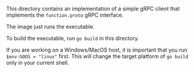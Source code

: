 This directory contains an implementation of a simple gRPC client that implements the `function.proto` gRPC interface.

The image just runs the executable.

To build the executable, run `go build` in this directory.

If you are working on a Windows/MacOS host, it is important that you run `$env:GOOS = "linux"` first. This will change the target platform of `go build` only in your current shell.

